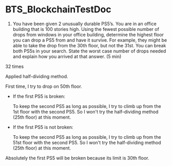 # BTS_BlockchainTestDoc

1. You have been given 2 unusually durable PS5’s. You are in an office building that is
100 stories high. Using the fewest possible number of drops from windows in your office
building, determine the highest floor you can drop a PS5 from and have it survive. For
example, they might be able to take the drop from the 30th floor, but not the 31st. You
can break both PS5s in your search. State the worst case number of drops needed and
explain how you arrived at that answer. (5 min)

32 times

Applied half-dividing method.

First time, I try to drop on 50th floor.

- If the first PS5 is broken:

  To keep the second PS5 as long as possible, I try to climb up from the 1st floor with the second PS5.
  So I won't try the half-dividing method (25th floor) at this moment.

- If the first PS5 is not broken:

  To keep the second PS5 as long as possible, I try to climb up from the 51st floor with the second PS5.
  So I won't try the half-dividing method (25th floor) at this moment.

Absolutely the first PS5 will be broken because its limit is 30th floor.

